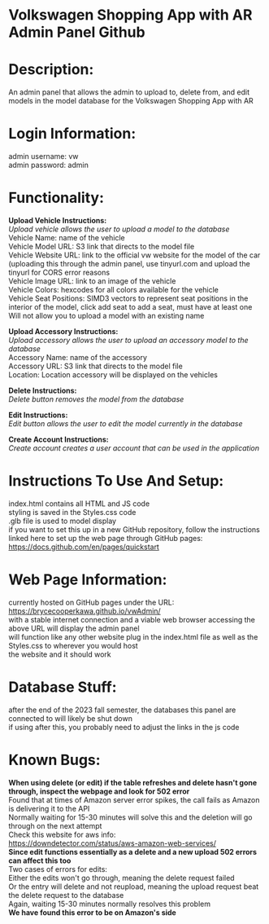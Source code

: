 # Volkswagen Shopping App with AR Admin Panel Github

# Description:
An admin panel that allows the admin to upload to, delete from, and edit models in the model database for the Volkswagen Shopping App with AR

# Login Information:
admin username: vw  
admin password: admin

# Functionality:
**Upload Vehicle Instructions:**  
*Upload vehicle allows the user to upload a model to the database*   
Vehicle Name: name of the vehicle  
Vehicle Model URL: S3 link that directs to the model file  
Vehicle Website URL: link to the official vw website for the model of the car (uploading this through the admin panel, use tinyurl.com and upload the tinyurl for CORS error reasons  
Vehicle Image URL: link to an image of the vehicle  
Vehicle Colors: hexcodes for all colors available for the vehicle  
Vehicle Seat Positions: SIMD3 vectors to represent seat positions in the interior of the model, click add seat to add a seat, must have at least one  
Will not allow you to upload a model with an existing name  

**Upload Accessory Instructions:**  
*Upload accessory allows the user to upload an accessory model to the database*  
Accessory Name: name of the accessory  
Accessory URL: S3 link that directs to the model file  
Location: Location accessory will be displayed on the vehicles  

**Delete Instructions:**  
*Delete button removes the model from the database*  

**Edit Instructions:**  
*Edit button allows the user to edit the model currently in the database*   

**Create Account Instructions:**  
*Create account creates a user account that can be used in the application*  

# Instructions To Use And Setup:
index.html contains all HTML and JS code  
styling is saved in the Styles.css code  
.glb file is used to model display  
if you want to set this up in a new GitHub repository, follow the instructions linked here to set up the web page through GitHub pages:  
https://docs.github.com/en/pages/quickstart  

# Web Page Information:
currently hosted on GitHub pages under the URL:  
https://brycecooperkawa.github.io/vwAdmin/  
with a stable internet connection and a viable web browser accessing the above URL will display the admin panel  
will function like any other website plug in the index.html file as well as the Styles.css to wherever you would host  
the website and it should work

# Database Stuff:
after the end of the 2023 fall semester, the databases this panel are connected to will likely be shut down  
if using after this, you probably need to adjust the links in the js code

# Known Bugs:
**When using delete (or edit) if the table refreshes and delete hasn't gone through, inspect the webpage and look for 502 error**  
Found that at times of Amazon server error spikes, the call fails as Amazon is delivering it to the API  
Normally waiting for 15-30 minutes will solve this and the deletion will go through on the next attempt   
Check this website for aws info:  
https://downdetector.com/status/aws-amazon-web-services/  
**Since edit functions essentially as a delete and a new upload 502 errors can affect this too**  
Two cases of errors for edits:  
Either the edits won't go through, meaning the delete request failed  
Or the entry will delete and not reupload, meaning the upload request beat the delete request to the database  
Again, waiting 15-30 minutes normally resolves this problem  
**We have found this error to be on Amazon's side**  
